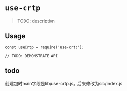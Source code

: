 # `use-crtp`

> TODO: description

## Usage

```
const useCrtp = require('use-crtp');

// TODO: DEMONSTRATE API
```

## todo
创建包时main字段是lib/use-crtp.js。后来修改为src/index.js